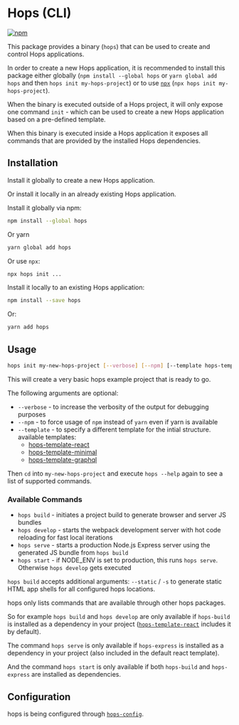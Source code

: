 # Hops (CLI)

[![npm](https://img.shields.io/npm/v/hops.svg)](https://www.npmjs.com/package/hops)

This package provides a binary (`hops`) that can be used to create and control Hops applications.

In order to create a new Hops application, it is recommended to install this package either globally (`npm install --global hops` or `yarn global add hops` and then `hops init my-hops-project`) or to use [`npx`](https://medium.com/@maybekatz/introducing-npx-an-npm-package-runner-55f7d4bd282b) (`npx hops init my-hops-project`).

When the binary is executed outside of a Hops project, it will only expose one command `init` - which can be used to create a new Hops application based on a pre-defined template.

When this binary is executed inside a Hops application it exposes all commands that are provided by the installed Hops dependencies.

## Installation

Install it globally to create a new Hops application.

Or install it locally in an already existing Hops application.

Install it globally via npm:

```bash
npm install --global hops
```

Or yarn

```bash
yarn global add hops
```

Or use `npx`:

```bash
npx hops init ...
```

Install it locally to an existing Hops application:

```bash
npm install --save hops
```

Or:

```bash
yarn add hops
```

## Usage

```bash
hops init my-new-hops-project [--verbose] [--npm] [--template hops-template-*]
```

This will create a very basic hops example project that is ready to go.

The following arguments are optional:

* `--verbose` - to increase the verbosity of the output for debugging purposes
* `--npm` - to force usage of `npm` instead of `yarn` even if yarn is available
* `--template` - to specify a different template for the intial structure. available templates:
  * [hops-template-react](https://github.com/xing/hops/tree/master/packages/template-react)
  * [hops-template-minimal](https://github.com/xing/hops/tree/master/packages/template-minimal)
  * [hops-template-graphql](https://github.com/xing/hops/tree/master/packages/template-graphql)

Then `cd` into `my-new-hops-project` and execute `hops --help` again to see a list of supported commands.

### Available Commands

* `hops build` - initiates a project build to generate browser and server JS bundles
* `hops develop` - starts the webpack development server with hot code reloading for fast local iterations
* `hops serve` - starts a production Node.js Express server using the generated JS bundle from `hops build`
* `hops start` - if NODE_ENV is set to production, this runs `hops serve`. Otherwise `hops develop` gets executed

`hops build` accepts additional arguments: `--static` / `-s` to generate static HTML app shells for all configured hops locations.

hops only lists commands that are available through other hops packages.

So for example `hops build` and `hops develop` are only available if `hops-build` is installed as a dependency in your project ([`hops-template-react`](https://github.com/xing/hops/tree/master/packages/template-react) includes it by default).

The command `hops serve` is only available if `hops-express` is installed as a dependency in your project (also included in the default react template).

And the command `hops start` is only available if both `hops-build` and `hops-express` are installed as dependencies.

## Configuration

hops is being configured through [`hops-config`](https://github.com/xing/hops/tree/master/packages/config).
